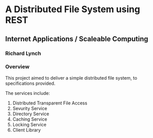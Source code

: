 # A Distributed File System using REST
## Internet Applications / Scaleable Computing
### Richard Lynch

### Overview 
This project aimed to deliver a simple distributed file system, to specifications provided. 

The services include:
1. Distributed Transparent File Access
2. Sevurity Service
3. Directory Service
4. Caching Service
5. Locking Service
6. Client Library


